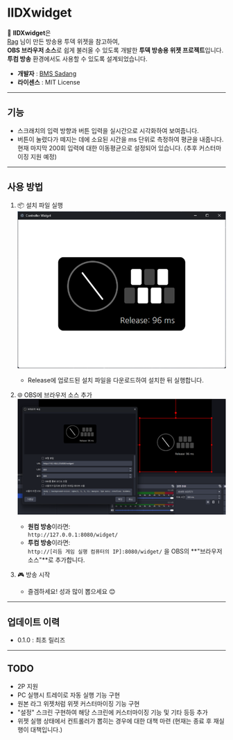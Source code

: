 # IIDXwidget

🎵 **IIDXwidget**은  
[Rag](https://rag-oji.com/dakendisplay/) 님이 만든 방송용 투덱 위젯을 참고하여,  
**OBS 브라우저 소스**로 쉽게 불러올 수 있도록 개발한 **투덱 방송용 위젯 프로젝트**입니다.  
**투컴 방송** 환경에서도 사용할 수 있도록 설계되었습니다.

- **개발자** : [BMS Sadang](https://www.youtube.com/@Sadang)
- **라이센스** : MIT License

---

## 기능

- 스크래치의 입력 방향과 버튼 입력을 실시간으로 시각화하여 보여줍니다.
- 버튼이 눌렸다가 떼지는 데에 소요된 시간을 ms 단위로 측정하여 평균을 내줍니다. 현재 마지막 200회 입력에 대한 이동평균으로 설정되어 있습니다. (추후 커스터마이징 지원 예정)
---
## 사용 방법

1. 📦 설치 파일 실행  
![설치 화면](./images/1.png)
   - Release에 업로드된 설치 파일을 다운로드하여 설치한 뒤 실행합니다.

2. 🌐 OBS에 브라우저 소스 추가
![실행 화면](./images/2.png)
   - **원컴 방송**이라면:  
     `http://127.0.0.1:8080/widget/`
   - **투컴 방송**이라면:  
     `http://[리듬 게임 실행 컴퓨터의 IP]:8080/widget/`
   을 OBS의 **"브라우저 소스"**로 추가합니다.

3. 🎮 방송 시작
   - 즐겜하세요! 성과 많이 뽑으세요 😊

---

## 업데이트 이력

- 0.1.0 : 최초 릴리즈
---

## TODO

- 2P 지원
- PC 실행시 트레이로 자동 실행 기능 구현
- 원본 라그 위젯처럼 위젯 커스터마이징 기능 구현
- "설정" 스크린 구현하여 해당 스크린에 커스터마이징 기능 및 기타 등등 추가
- 위젯 실행 상태에서 컨트롤러가 뽑히는 경우에 대한 대책 마련 (현재는 종료 후 재실행이 대책입니다.)